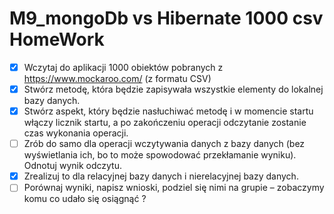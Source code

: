 # M9_mongoDb vs Hibernate 1000 csv HomeWork
-[x] Wczytaj do aplikacji 1000 obiektów pobranych z https://www.mockaroo.com/ (z formatu CSV)
-[x] Stwórz metodę, która będzie zapisywała wszystkie elementy do lokalnej bazy danych.
-[x] Stwórz aspekt, który będzie nasłuchiwać metodę i w momencie startu włączy licznik startu, a po zakończeniu operacji odczytanie zostanie czas wykonania operacji.
-[ ] Zrób do samo dla operacji wczytywania danych z bazy danych (bez wyświetlania ich, bo to może spowodować przekłamanie wyniku). Odnotuj wynik odczytu.
-[x] Zrealizuj to dla relacyjnej bazy danych i nierelacyjnej bazy danych. 
-[ ] Porównaj wyniki, napisz wnioski, podziel się nimi na grupie – zobaczymy komu co udało się osiągnąć ?